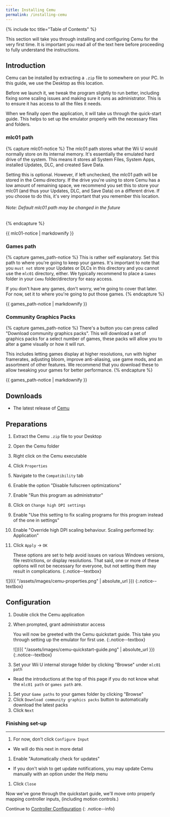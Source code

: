 ```yaml
---
title: Installing Cemu
permalink: /installing-cemu
---
```


{% include toc title="Table of Contents" %}

This section will take you through installing and configuring Cemu for the very first time. It is important you read all of the text here before proceeding to fully understand the instructions.

## Introduction

Cemu can be installed by extracting a `.zip` file to somewhere on your PC. In this guide, we use the Desktop as this location.

Before we launch it, we tweak the program slightly to run better, including fixing some scaling issues and making sure it runs as administrator. This is to ensure it has access to all the files it needs.

When we finally open the application, it will take us through the quick-start guide. This helps to set up the emulator properly with the necessary files and folders.

### mlc01 path

{% capture mlc01-notice %}
The mlc01 path stores what the Wii U would normally store on its internal memory. It's essentially the emulated hard drive of the system. This means it stores all System Files, System Apps, installed Updates, DLC, and created Save Data.

Setting this is optional. However, if left unchecked, the mlc01 path will be stored in the Cemu directory. If the drive you're using to store Cemu has a low amount of remaining space, we recommend you set this to store your mlc01 (and thus your Updates, DLC, and Save Data) on a different drive.  If you choose to do this, it's very important that you remember this location.

###### _Note: Default mlc01 path may be changed in the future_
{% endcapture %}

<div class="notice--textbox">{{ mlc01-notice | markdownify }}</div>

### Games path

{% capture games_path-notice %}
This is rather self explanatory. Set this path to where you're going to keep your games. It's important to note that you `must not` store your Updates or DLCs in this directory and you cannot use the `mlc01` directory, either. We typically recommend to place a `Games` folder in your `Cemu` folder/directory for easy access.

If you don't have any games, don't worry, we're going to cover that later. For now, set it to where you're going to put those games.
{% endcapture %}

<div class="notice--textbox">{{ games_path-notice | markdownify }}</div>

### Community Graphics Packs

{% capture games_path-notice %}
There's a button you can press called "Download community graphics packs". This will download a set of graphics packs for a select number of games, these packs will allow you to alter a game visually or how it will run.

This includes letting games display at higher resolutions, run with higher framerates, adjusting bloom, improve anti-aliasing, use game mods, and an assortment of other features. We recommend that you download these to allow tweaking your games for better performance.
{% endcapture %}

<div class="notice--textbox">{{ games_path-notice | markdownify }}</div>

## Downloads

- The latest release of [Cemu](https://cemu.info/#download)

## Preparations

1. Extract the Cemu `.zip` file to your Desktop
1. Open the Cemu folder
1. Right click on the Cemu executable
1. Click `Properties`
1. Navigate to the `Compatibility` tab
1. Enable the option "Disable fullscreen optimizations"
1. Enable "Run this program as administrator"
1. Click on `Change high DPI settings`
1. Enable "Use this setting to fix scaling programs for this program instead of the one in settings"
1. Enable "Override high DPI scaling behaviour. Scaling performed by: Application"
1. Click `Apply` -> `OK`

    These options are set to help avoid issues on various Windows versions, file restrictions, or display resolutions.  That said, one or more of these options will not be necessary for everyone, but not setting them may result in complications.
    {:.notice--textbox}

![]({{ "/assets/images/cemu-properties.png" | absolute_url }})
{:.notice--textbox}

## Configuration

1. Double click the Cemu application
1. When prompted, grant administrator access

    You will now be greeted with the Cemu quickstart guide. This take you through setting up the emulator for first use.
    {:.notice--textbox}

    ![]({{ "/assets/images/cemu-quickstart-guide.png" | absolute_url }})
    {:.notice--textbox}

3. Set your Wii U internal storage folder by clicking "Browse" under `mlc01 path`
  - Read the introductions at the top of this page if you do not know what the `mlc01 path` or `games path` are.
1. Set your `Game paths` to your games folder by clicking "Browse"
1. Click `Download community graphics packs` button to automatically download the latest packs
1. Click `Next`

### Finishing set-up
---

1. For now, don't click `Configure Input`
  - We will do this next in more detail
1. Enable "Automatically check for updates" 
  - If you don't wish to get update notifications, you may update Cemu manually with an option under the Help menu
1. Click `Close`

Now we've gone through the quickstart guide, we'll move onto properly mapping controller inputs, (including motion controls.)

Continue to [Controller Configuration](controller-configuration)
{: .notice--info}
